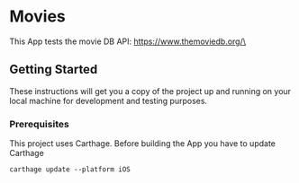 # Movies

This App tests the movie DB API: https://www.themoviedb.org/\

## Getting Started

These instructions will get you a copy of the project up and running on your local machine for development and testing purposes.

### Prerequisites

This project uses Carthage. Before building the App you have to update Carthage

```
carthage update --platform iOS
```




